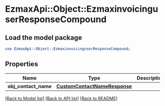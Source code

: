 # EzmaxApi::Object::EzmaxinvoicinguserResponseCompound

## Load the model package
```perl
use EzmaxApi::Object::EzmaxinvoicinguserResponseCompound;
```

## Properties
Name | Type | Description | Notes
------------ | ------------- | ------------- | -------------
**obj_contact_name** | [**CustomContactNameResponse**](CustomContactNameResponse.md) |  | 

[[Back to Model list]](../README.md#documentation-for-models) [[Back to API list]](../README.md#documentation-for-api-endpoints) [[Back to README]](../README.md)


